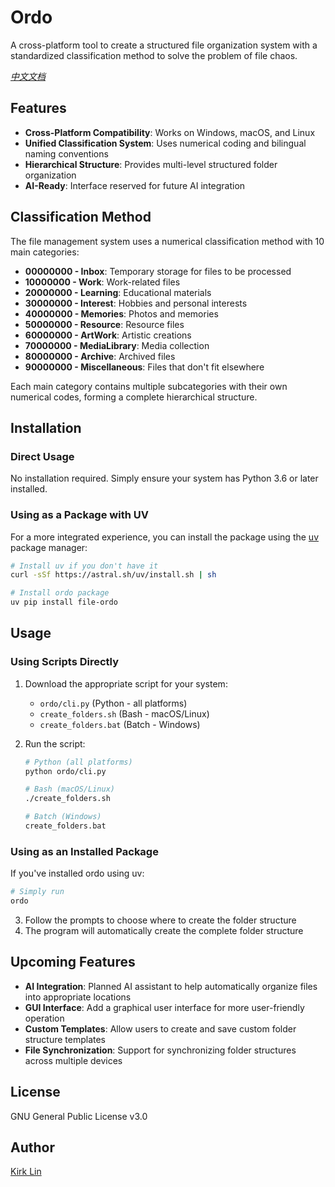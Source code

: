 # Ordo

A cross-platform tool to create a structured file organization system with a standardized classification method to solve the problem of file chaos.

*[中文文档](README.zh-CN.md)*

## Features

- **Cross-Platform Compatibility**: Works on Windows, macOS, and Linux
- **Unified Classification System**: Uses numerical coding and bilingual naming conventions
- **Hierarchical Structure**: Provides multi-level structured folder organization
- **AI-Ready**: Interface reserved for future AI integration

## Classification Method

The file management system uses a numerical classification method with 10 main categories:

- **00000000 - Inbox**: Temporary storage for files to be processed
- **10000000 - Work**: Work-related files
- **20000000 - Learning**: Educational materials
- **30000000 - Interest**: Hobbies and personal interests
- **40000000 - Memories**: Photos and memories
- **50000000 - Resource**: Resource files
- **60000000 - ArtWork**: Artistic creations
- **70000000 - MediaLibrary**: Media collection
- **80000000 - Archive**: Archived files
- **90000000 - Miscellaneous**: Files that don't fit elsewhere

Each main category contains multiple subcategories with their own numerical codes, forming a complete hierarchical structure.

## Installation

### Direct Usage
No installation required. Simply ensure your system has Python 3.6 or later installed.

### Using as a Package with UV
For a more integrated experience, you can install the package using the [uv](https://github.com/astral-sh/uv) package manager:

```bash
# Install uv if you don't have it
curl -sSf https://astral.sh/uv/install.sh | sh

# Install ordo package
uv pip install file-ordo
```

## Usage

### Using Scripts Directly
1. Download the appropriate script for your system:
   - `ordo/cli.py` (Python - all platforms)
   - `create_folders.sh` (Bash - macOS/Linux)
   - `create_folders.bat` (Batch - Windows)

2. Run the script:
   ```bash
   # Python (all platforms)
   python ordo/cli.py
   
   # Bash (macOS/Linux)
   ./create_folders.sh
   
   # Batch (Windows)
   create_folders.bat
   ```

### Using as an Installed Package
If you've installed ordo using uv:

```bash
# Simply run
ordo
```

3. Follow the prompts to choose where to create the folder structure
4. The program will automatically create the complete folder structure

## Upcoming Features

- **AI Integration**: Planned AI assistant to help automatically organize files into appropriate locations
- **GUI Interface**: Add a graphical user interface for more user-friendly operation
- **Custom Templates**: Allow users to create and save custom folder structure templates
- **File Synchronization**: Support for synchronizing folder structures across multiple devices

## License

GNU General Public License v3.0

## Author

[Kirk Lin](https://github.com/kirklin) 
